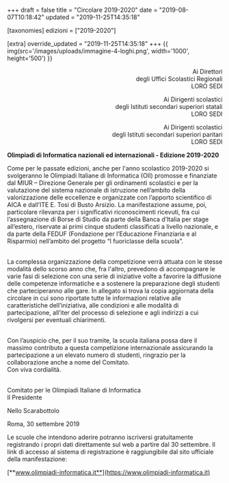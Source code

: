 +++
draft = false
title = "Circolare 2019-2020"
date = "2019-08-07T10:18:42"
updated = "2019-11-25T14:35:18"

[taxonomies]
edizioni = ["2019-2020"]

[extra]
override_updated = "2019-11-25T14:35:18"
+++
{{ img(src='/images/uploads/immagine-4-loghi.png', width='1000', height='500') }}

<div style="text-align: right;">

Ai Direttori<br/> degli Uffici Scolastici Regionali<br/>LORO SEDI

Ai Dirigenti scolastici<br/> degli Istituti secondari superiori statali<br/>LORO SEDI

Ai Dirigenti scolastici<br/> degli Istituti secondari superiori paritari<br/>LORO SEDI

</div>

**Olimpiadi di Informatica nazionali ed internazionali - Edizione 2019-2020**

Come per le passate edizioni, anche per l'anno scolastico 2019-2020 si svolgeranno le Olimpiadi Italiane di Informatica (OII) promosse e finanziate dal MIUR – Direzione Generale per gli ordinamenti scolastici e per la valutazione del sistema nazionale di istruzione nell’ambito della valorizzazione delle eccellenze e organizzate con l’apporto scientifico di AICA e dall’ITE E. Tosi di Busto Arsizio. La manifestazione assume, poi, particolare rilevanza per i significativi riconoscimenti ricevuti, fra cui l’assegnazione di Borse di Studio da parte della Banca d’Italia per stage all’estero, riservate ai primi cinque studenti classificati a livello nazionale, e da parte della FEDUF (Fondazione per l’Educazione Finanziaria e al Risparmio) nell’ambito del progetto “I fuoriclasse della scuola”.

<br/>La complessa organizzazione della competizione verrà attuata con le stesse modalità dello scorso anno che, fra l'altro, prevedono di accompagnare le varie fasi di selezione con una serie di iniziative volte a favorire la diffusione delle competenze informatiche e a sostenere la preparazione degli studenti che parteciperanno alle gare. In allegato si trova la copia aggiornata della circolare in cui sono riportate tutte le informazioni relative alle caratteristiche dell’iniziativa, alle condizioni e alle modalità di partecipazione, all’iter del processo di selezione e agli indirizzi a cui rivolgersi per eventuali chiarimenti.

<br/>Con l’auspicio che, per il suo tramite, la scuola italiana possa dare il massimo contributo a questa competizione internazionale assicurando la partecipazione a un elevato numero di studenti, ringrazio per la collaborazione anche a nome del Comitato.<br/>Con viva cordialità.

<br/> Comitato per le Olimpiadi Italiane di Informatica<br/> Il Presidente

Nello Scarabottolo

Roma, 30 settembre 2019

Le scuole che intendono aderire potranno iscriversi gratuitamente registrando i propri dati direttamente sul web a partire dal 30 settembre. Il link di accesso al sistema di registrazione è raggiungibile dal sito ufficiale della manifestazione:

[**www.olimpiadi-informatica.it**](https://www.olimpiadi-informatica.it)

